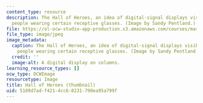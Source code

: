```yaml
---
content_type: resource
description: The Hall of Heroes, an idea of digital-signal displays visible only to
  people wearing certain receptive glasses. (Image by Sandy Pentland.)
file: https://ol-ocw-studio-app-production.s3.amazonaws.com/courses/mas-966-digital-anthropology-spring-2003/5109d7adf4214cc68231790ea95a799f_mas-966s03-th.jpg
file_type: image/jpeg
image_metadata:
  caption: The Hall of Heroes, an idea of digital-signal displays visible only to
    people wearing certain receptive glasses. (Image by Sandy Pentland.)
  credit: ''
  image-alt: A digital display on columns.
learning_resource_types: []
ocw_type: OCWImage
resourcetype: Image
title: Hall of Heroes (thumbnail)
uid: 5109d7ad-f421-4cc6-8231-790ea95a799f
---
```

